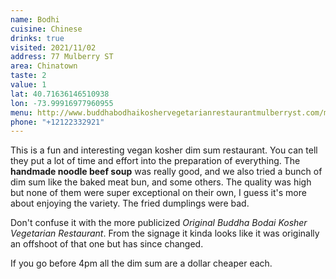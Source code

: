 ```yaml
---
name: Bodhi
cuisine: Chinese
drinks: true
visited: 2021/11/02
address: 77 Mulberry ST
area: Chinatown
taste: 2
value: 1
lat: 40.71636146510938
lon: -73.99916977960955
menu: http://www.buddhabodhaikoshervegetarianrestaurantmulberryst.com/menu
phone: "+12122332921"
---
```


This is a fun and interesting vegan kosher dim sum restaurant. You can tell they put a lot of time and effort into the preparation of everything. The **handmade noodle beef soup** was really good, and we also tried a bunch of dim sum like the baked meat bun, and some others. The quality was high but none of them were super exceptional on their own, I guess it's more about enjoying the variety. The fried dumplings were bad.

Don't confuse it with the more publicized *Original Buddha Bodai Kosher Vegetarian Restaurant*. From the signage it kinda looks like it was originally an offshoot of that one but has since changed.

If you go before 4pm all the dim sum are a dollar cheaper each.
